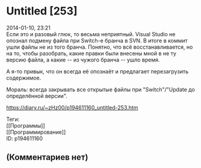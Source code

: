 Untitled [253]
==============

  
2014-01-10, 23:21  
 Если это и разовый глюк, то весьма неприятный. Visual Studio не опознал подмену файла при Switch-е бранча в SVN. В итоге в коммит ушли файлы не из того бранча. Понятно, что всё восстанавливается, но на то, чтобы разобрать, какие правки были внесены мной в не ту версию файла, а какие -- из чужого бранча -- ушло время.   
   
 А я-то привык, что он всегда её опознаёт и предлагает перезагрузить содержимое.   
   
 Мораль: всегда закрывать все открытые файлы при "Switch"/"Update до определённой версии".   
  
<https://diary.ru/~zHz00/p194611160_untitled-253.htm>  
  
Теги:  
[[Программы]]  
[[Программирование]]  
ID: p194611160  


(Комментариев нет)
------------------